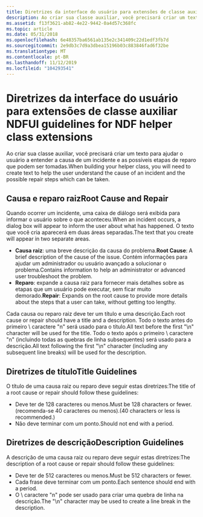 ```yaml
---
title: Diretrizes da interface do usuário para extensões de classe auxiliar NDF
description: Ao criar sua classe auxiliar, você precisará criar um texto para ajudar o usuário a entender a causa de um incidente e as possíveis etapas de reparo que podem ser tomadas.
ms.assetid: f13f3621-ab82-4e22-9442-0a4d57c368fc
ms.topic: article
ms.date: 05/31/2018
ms.openlocfilehash: 6e48357ba6561ab135e2c341409c22d1edf3fb7d
ms.sourcegitcommit: 2e9db3c7d9a3dbea15196b03c883846fad6f32be
ms.translationtype: MT
ms.contentlocale: pt-BR
ms.lasthandoff: 11/12/2019
ms.locfileid: "104293541"
---
```

# <a name="ui-guidelines-for-ndf-helper-class-extensions"></a><span data-ttu-id="d7af4-103">Diretrizes da interface do usuário para extensões de classe auxiliar NDF</span><span class="sxs-lookup"><span data-stu-id="d7af4-103">UI guidelines for NDF helper class extensions</span></span>

<span data-ttu-id="d7af4-104">Ao criar sua classe auxiliar, você precisará criar um texto para ajudar o usuário a entender a causa de um incidente e as possíveis etapas de reparo que podem ser tomadas.</span><span class="sxs-lookup"><span data-stu-id="d7af4-104">When building your helper class, you will need to create text to help the user understand the cause of an incident and the possible repair steps which can be taken.</span></span>

## <a name="root-cause-and-repair"></a><span data-ttu-id="d7af4-105">Causa e reparo raiz</span><span class="sxs-lookup"><span data-stu-id="d7af4-105">Root Cause and Repair</span></span>

<span data-ttu-id="d7af4-106">Quando ocorrer um incidente, uma caixa de diálogo será exibida para informar o usuário sobre o que aconteceu.</span><span class="sxs-lookup"><span data-stu-id="d7af4-106">When an incident occurs, a dialog box will appear to inform the user about what has happened.</span></span> <span data-ttu-id="d7af4-107">O texto que você cria aparecerá em duas áreas separadas.</span><span class="sxs-lookup"><span data-stu-id="d7af4-107">The text that you create will appear in two separate areas.</span></span>

-   <span data-ttu-id="d7af4-108">**Causa raiz**: uma breve descrição da causa do problema.</span><span class="sxs-lookup"><span data-stu-id="d7af4-108">**Root Cause**: A brief description of the cause of the issue.</span></span> <span data-ttu-id="d7af4-109">Contém informações para ajudar um administrador ou usuário avançado a solucionar o problema.</span><span class="sxs-lookup"><span data-stu-id="d7af4-109">Contains information to help an administrator or advanced user troubleshoot the problem.</span></span>
-   <span data-ttu-id="d7af4-110">**Reparo**: expande a causa raiz para fornecer mais detalhes sobre as etapas que um usuário pode executar, sem ficar muito demorado.</span><span class="sxs-lookup"><span data-stu-id="d7af4-110">**Repair**: Expands on the root cause to provide more details about the steps that a user can take, without getting too lengthy.</span></span>

<span data-ttu-id="d7af4-111">Cada causa ou reparo raiz deve ter um título e uma descrição.</span><span class="sxs-lookup"><span data-stu-id="d7af4-111">Each root cause or repair should have a title and a description.</span></span> <span data-ttu-id="d7af4-112">Todo o texto antes do primeiro \\ caractere "n" será usado para o título.</span><span class="sxs-lookup"><span data-stu-id="d7af4-112">All text before the first "\\n" character will be used for the title.</span></span> <span data-ttu-id="d7af4-113">Todo o texto após o primeiro \\ caractere "n" (incluindo todas as quebras de linha subsequentes) será usado para a descrição.</span><span class="sxs-lookup"><span data-stu-id="d7af4-113">All text following the first "\\n" character (including any subsequent line breaks) will be used for the description.</span></span>

## <a name="title-guidelines"></a><span data-ttu-id="d7af4-114">Diretrizes de título</span><span class="sxs-lookup"><span data-stu-id="d7af4-114">Title Guidelines</span></span>

<span data-ttu-id="d7af4-115">O título de uma causa raiz ou reparo deve seguir estas diretrizes:</span><span class="sxs-lookup"><span data-stu-id="d7af4-115">The title of a root cause or repair should follow these guidelines:</span></span>

-   <span data-ttu-id="d7af4-116">Deve ter de 128 caracteres ou menos.</span><span class="sxs-lookup"><span data-stu-id="d7af4-116">Must be 128 characters or fewer.</span></span> <span data-ttu-id="d7af4-117">(recomenda-se 40 caracteres ou menos).</span><span class="sxs-lookup"><span data-stu-id="d7af4-117">(40 characters or less is recommended.)</span></span>
-   <span data-ttu-id="d7af4-118">Não deve terminar com um ponto.</span><span class="sxs-lookup"><span data-stu-id="d7af4-118">Should not end with a period.</span></span>

## <a name="description-guidelines"></a><span data-ttu-id="d7af4-119">Diretrizes de descrição</span><span class="sxs-lookup"><span data-stu-id="d7af4-119">Description Guidelines</span></span>

<span data-ttu-id="d7af4-120">A descrição de uma causa raiz ou reparo deve seguir estas diretrizes:</span><span class="sxs-lookup"><span data-stu-id="d7af4-120">The description of a root cause or repair should follow these guidelines:</span></span>

-   <span data-ttu-id="d7af4-121">Deve ter de 512 caracteres ou menos.</span><span class="sxs-lookup"><span data-stu-id="d7af4-121">Must be 512 characters or fewer.</span></span>
-   <span data-ttu-id="d7af4-122">Cada frase deve terminar com um ponto.</span><span class="sxs-lookup"><span data-stu-id="d7af4-122">Each sentence should end with a period.</span></span>
-   <span data-ttu-id="d7af4-123">O \\ caractere "n" pode ser usado para criar uma quebra de linha na descrição.</span><span class="sxs-lookup"><span data-stu-id="d7af4-123">The "\\n" character may be used to create a line break in the description.</span></span>

 

 




